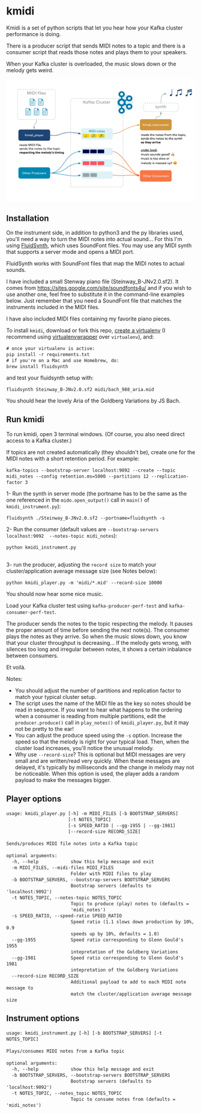 # kmidi

Kmidi is a set of python scripts that let you hear how your Kafka cluster performance is doing. 

There is a producer script that sends MIDI notes to a topic and there is a consumer script that reads those notes and plays them to your speakers.

When your Kafka cluster is overloaded, the music slows down or the melody gets weird. 

![diagram](kmidi.png)

## Installation

On the instrument side, in addition to python3 and the py libraries used, you'll need a way to turn the MIDI notes into actual sound... For this I'm using <a href='http://www.fluidsynth.org/'>FluidSynth</a>, which uses SoundFont files. You may use any MIDI synth that supports a server mode and opens a MIDI port.

FluidSynth works with SoundFont files that map the MIDI notes to actual sounds. 

I have included a small Stenway piano file (Steinway_B-JNv2.0.sf2). It comes from https://sites.google.com/site/soundfonts4u/ and if you wish to use another one, feel free to substitute it in the command-line examples below. Just remember that you need a SoundFont file that matches the instruments included in the MIDI files.

I have also included MIDI files containing my favorite piano pieces.

To install `kmidi`, download or fork this repo, <a href='https://virtualenv.pypa.io/en/latest/'>create a virtualenv</a> (I recommend using <a href='https://pypi.org/project/virtualenvwrapper/'>virtualenvwrapper</a> over `virtualenv`), and:

```
# once your virtualenv is active:
pip install -r requirements.txt
# if you're on a Mac and use Homebrew, do: 
brew install fluidsynth
```

and test your fluidsynth setup with:

```
fluidsynth Steinway_B-JNv2.0.sf2 midi/bach_988_aria.mid
``` 

You should hear the lovely Aria of the Goldberg Variations by JS Bach.


## Run kmidi

To run kmidi, open 3 terminal windows. (Of course, you also need direct access to a Kafka cluster.)

If topics are not created automatically (they shouldn't be), create one for the MIDI notes with a short retention period. For example:
```
kafka-topics --bootstrap-server localhost:9092 --create --topic midi_notes --config retention.ms=5000 --partitions 12 --replication-factor 3
```

1- Run the synth in server mode (the portname has to be the same as the one referenced in the `mido.open_output()` call in `main()` of `kmidi_instrument.py`):
```
fluidsynth ./Steinway_B-JNv2.0.sf2 --portname=fluidsynth -s
```
 
2- Run the consumer (default values are `--bootstrap-servers localhost:9092  --notes-topic midi_notes`):
```
python kmidi_instrument.py 
 
```
3- run the producer, adjusting the `record size` to match your cluster/application average message size (see Notes below):
```
python kmidi_player.py -m 'midi/*.mid' --record-size 10000
```

You should now hear some nice music. 

Load your Kafka cluster test using `kafka-producer-perf-test` and `kafka-consumer-perf-test`.

The producer sends the notes to the topic respecting the melody. It pauses the proper amount of time before sending the next note(s). The consumer plays the notes as they arrive. So when the music slows down, you know that your cluster throughput is decreasing... If the melody gets wrong, with silences too long  and irregular between notes, it shows a certain inbalance between consumers. 

Et voilà.

Notes: 
- You should adjust the number of partitions and replication factor to match your typical cluster setup.
- The script uses the name of the MIDI file as the key so notes should be read in sequence. If you want to hear what happens to the ordering when a consumer is reading from multiple partitions, edit the `producer.produce()` call in `play_notes()` of `kmidi_player.py`, but it may not be pretty to the ear!
- You can adjust the produce speed using the `-s` option. Increase the speed so that the melody is right for your typical load. Then, when the cluster load increases, you'll notice the unusual melody.
- Why use `--record-size`? This is optional but MIDI messages are very small and are written/read very quickly. When these messages are delayed, it's typically by milliseconds and the change in melody may not be noticeable. When this option is used, the player adds a random payload to make the messages bigger.   

## Player options

```
usage: kmidi_player.py [-h] -m MIDI_FILES [-b BOOTSTRAP_SERVERS]
                       [-t NOTES_TOPIC]
                       [-s SPEED_RATIO | --gg-1955 | --gg-1981]
                       [--record-size RECORD_SIZE]

Sends/produces MIDI file notes into a Kafka topic

optional arguments:
  -h, --help            show this help message and exit
  -m MIDI_FILES, --midi-files MIDI_FILES
                        Folder with MIDI files to play
  -b BOOTSTRAP_SERVERS, --bootstrap-servers BOOTSTRAP_SERVERS
                        Bootstrap servers (defaults to 'localhost:9092')
  -t NOTES_TOPIC, --notes-topic NOTES_TOPIC
                        Topic to produce (play) notes to (defaults =
                        'midi_notes')
  -s SPEED_RATIO, --speed-ratio SPEED_RATIO
                        Speed ratio (1.1 slows down production by 10%, 0.9
                        speeds up by 10%, defaults = 1.0)
  --gg-1955             Speed ratio corresponding to Glenn Gould's 1955
                        intepretation of the Goldberg Variations
  --gg-1981             Speed ratio corresponding to Glenn Gould's 1981
                        intepretation of the Goldberg Variations
  --record-size RECORD_SIZE
                        Additional payload to add to each MIDI note message to
                        match the cluster/application average message size
```

## Instrument options

```
usage: kmidi_instrument.py [-h] [-b BOOTSTRAP_SERVERS] [-t NOTES_TOPIC]

Plays/consumes MIDI notes from a Kafka topic

optional arguments:
  -h, --help            show this help message and exit
  -b BOOTSTRAP_SERVERS, --bootstrap-servers BOOTSTRAP_SERVERS
                        Bootstrap servers (defaults to 'localhost:9092')
  -t NOTES_TOPIC, --notes_topic NOTES_TOPIC
                        Topic to consume notes from (defaults = 'midi_notes')

```
